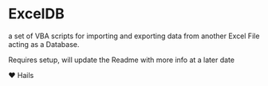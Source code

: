 # ExcelDB
a set of VBA scripts for importing and exporting data from another Excel File acting as a Database.



Requires setup, will update the Readme with more info at a later date

♥ Hails
